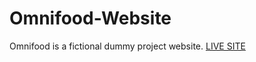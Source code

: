 # Omnifood-Website
Omnifood is a fictional dummy project website. 
<a href="https://omnifood.dev">LIVE SITE</a>
